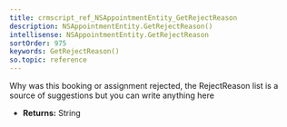 ```yaml
---
title: crmscript_ref_NSAppointmentEntity_GetRejectReason
description: NSAppointmentEntity.GetRejectReason()
intellisense: NSAppointmentEntity.GetRejectReason
sortOrder: 975
keywords: GetRejectReason()
so.topic: reference
---
```



Why was this booking or assignment rejected, the RejectReason list is a source of suggestions but you can write anything here



* **Returns:** String


